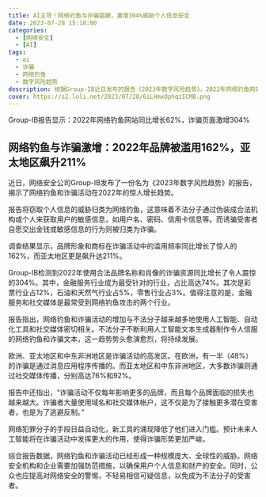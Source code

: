 ```yaml
---
title: AI主导！网络钓鱼与诈骗猖獗，激增304%威胁个人信息安全
date: 2023-07-28 15:18:00
categories:
  - [网络安全]
  - [AI]
tags:
  - ai
  - 诈骗
  - 网络钓鱼
  - 数字风险趋势
description: 根据Group-IB近日发布的报告《2023年数字风险趋势》，2022年网络钓鱼网站同比增长62%，诈骗页面激增304%。
cover: https://s2.loli.net/2023/07/28/6iLHmxOphqzICMB.png
---
```

Group-IB报告显示：2022年网络钓鱼网站同比增长62%，诈骗页面激增304%

## 网络钓鱼与诈骗激增：2022年品牌被滥用162%，亚太地区飙升211%

近日，网络安全公司Group-IB发布了一份名为《2023年数字风险趋势》的报告，揭示了网络钓鱼和诈骗活动在2022年的惊人增长趋势。

报告将窃取个人信息的威胁归类为网络钓鱼，这意味着不法分子通过伪装成合法机构或个人来获取用户的敏感信息，如用户名、密码、信用卡信息等。而诱骗受害者自愿交出金钱或敏感信息的行为则被归类为诈骗。

调查结果显示，品牌形象和商标在诈骗活动中的滥用频率同比增长了惊人的162%，而亚太地区更是飙升达211%。

Group-IB检测到2022年使用合法品牌名称和肖像的诈骗资源同比增长了令人震惊的304%。其中，金融服务行业成为最受针对的行业，占比高达74%。其次是彩票行业占12%，石油和天然气行业占5%，零售行业占3%。值得注意的是，金融服务和社交媒体是最常受到网络钓鱼攻击的两个行业。

报告指出，网络钓鱼和诈骗活动的增加与不法分子越来越多地使用人工智能、自动化工具和社交媒体密切相关。不法分子不断利用人工智能文本生成器制作令人信服的网络钓鱼和诈骗文本，这一趋势势头愈演愈烈，将持续发展。

欧洲、亚太地区和中东非洲地区是诈骗活动的高发区。在欧洲，有一半（48%）的诈骗是通过消息应用程序传播的。而亚太地区和中东非洲地区，大多数诈骗则通过社交媒体传播，分别高达76%和92%。

报告中还指出，“诈骗活动不仅每年影响更多的品牌，而且每个品牌面临的损失也越来越大。诈骗者大量使用域名和社交媒体帐户，这不仅是为了接触更多潜在受害者，也是为了逃避反制。”

网络犯罪分子的手段日益自动化，新工具的涌现降低了他们进入门槛。预计未来人工智能将在诈骗活动中发挥更大的作用，使得诈骗形势更加严峻。

综合报告数据，网络钓鱼和诈骗活动已经形成一种规模庞大、全球性的威胁。网络安全机构和企业需要加强防范措施，以确保用户个人信息和财产的安全。同时，公众也应提高对网络安全的警惕，不轻易相信可疑信息，以免成为不法分子的受害者。

